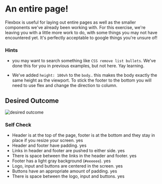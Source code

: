 # An entire page!

Flexbox is useful for laying out entire pages as well as the smaller components
we've already been working with. For this exercise, we're leaving you with a
little more work to do, with some things you may not have encountered yet. It's
perfectly acceptable to google things you're unsure of!

### Hints

- you may want to search something like `CSS remove list bullets`. We've done
  this for you in previous examples, but not here. Yay learning.

- We've added `height: 100vh` to the `body`.. this makes the body exactly the
  same height as the viewport. To stick the footer to the bottom you will need to
  use flex and change the direction to column.

## Desired Outcome

![desired outcome](./desired-outcome.png)

### Self Check

- Header is at the top of the page, footer is at the bottom and they stay in
  place if you resize your screen.
  yes
- Header and footer have padding.
  yes
- Links in header and footer are pushed to either side.
  yes
- There is space between the links in the header and footer.
  yes
- Footer has a light gray background (`#eeeeee`).
  yes
- Logo, input and buttons are centered in the screen.
  yes
- Buttons have an appropriate amount of padding.
  yes
- There is space between the logo, input and buttons.
  yes
